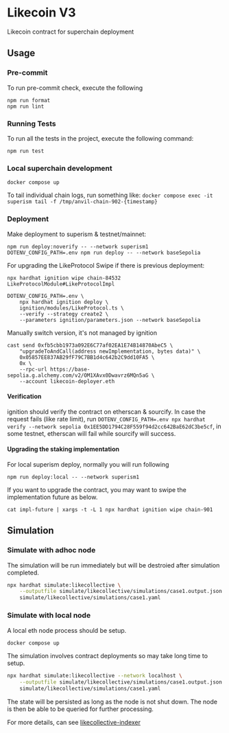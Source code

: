 # Likecoin V3

Likecoin contract for superchain deployment

## Usage

### Pre-commit

To run pre-commit check, execute the following

```
npm run format
npm run lint
```

### Running Tests

To run all the tests in the project, execute the following command:

```shell
npm run test
```

### Local superchain development

```
docker compose up
```

To tail individual chain logs, run something like: `docker compose exec -it superism tail -f /tmp/anvil-chain-902-{timestamp}`

### Deployment

Make deployment to superism & testnet/mainnet:

```
npm run deploy:noverify -- --network superism1
DOTENV_CONFIG_PATH=.env npm run deploy -- --network baseSepolia
```

For upgrading the LikeProtocol
Swipe if there is previous deployment:

```
npx hardhat ignition wipe chain-84532 LikeProtocolModule#LikeProtocolImpl
```

```
DOTENV_CONFIG_PATH=.env \
    npx hardhat ignition deploy \
    ignition/modules/LikeProtocol.ts \
    --verify --strategy create2 \
    --parameters ignition/parameters.json --network baseSepolia
```

Manually switch version, it's not managed by ignition

```
cast send 0xfb5cbb1973a092E6C77af02EA1E74B14870AbeC5 \
    "upgradeToAndCall(address newImplementation, bytes data)" \
    0x05857EE837AB29fF79C7BB1d4c642b2C9dd10FA5 \
    0x \
    --rpc-url https://base-sepolia.g.alchemy.com/v2/OM1XAvx0Dwavrz6MQn5aG \
    --account likecoin-deployer.eth
```

#### Verification

ignition should verify the contract on etherscan & sourcify. In case the request fails (like rate limit), run `DOTENV_CONFIG_PATH=.env npx hardhat verify --network sepolia 0x1EE5DD1794C28F559f94d2cc642BaE62dC3be5cf`, in some testnet, etherscan will fail while sourcify will success.

#### Upgrading the staking implementation

For local superism deploy, normally you will run following

```
npm run deploy:local -- --network superism1
```

If you want to upgrade the contract, you may want to swipe the implementation future as below.

```
cat impl-future | xargs -t -L 1 npx hardhat ignition wipe chain-901
```

## Simulation

### Simulate with adhoc node

The simulation will be run immediately but will be destroied after simulation completed.

```bash
npx hardhat simulate:likecollective \
    --outputfile simulate/likecollective/simulations/case1.output.json \
    simulate/likecollective/simulations/case1.yaml
```

### Simulate with local node

A local eth node process should be setup.

```bash
docker compose up
```

The simulation involves contract deployments so may take long time to setup.

```bash
npx hardhat simulate:likecollective --network localhost \
    --outputfile simulate/likecollective/simulations/case1.output.json \
    simulate/likecollective/simulations/case1.yaml
```

The state will be persisted as long as the node is not shut down.
The node is then be able to be queried for further processing.

For more details, can see [likecollective-indexer](../likecollective-indexer/README.md)
